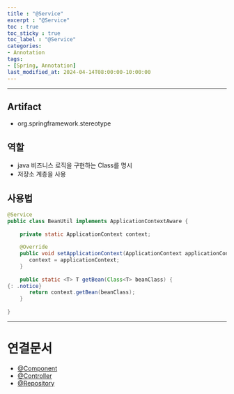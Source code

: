 ```yaml
---
title : "@Service"
excerpt : "@Service"
toc : true
toc_sticky : true
toc_label : "@Service"
categories:
- Annotation
tags:
- [Spring, Annotation]
last_modified_at: 2024-04-14T08:00:00-10:00:00
---
```

  
---
  
## Artifact
- org.springframework.stereotype
  
## 역할
- java 비즈니스 로직을 구현하는 Class를 명시
- 저장소 계층을 사용
  
## 사용법
  
```java
@Service  
public class BeanUtil implements ApplicationContextAware {  
  
    private static ApplicationContext context;  
  
    @Override  
    public void setApplicationContext(ApplicationContext applicationContext) throws BeansException {  
       context = applicationContext;  
    }  
  
    public static <T> T getBean(Class<T> beanClass) {   
{: .notice}  
       return context.getBean(beanClass);  
    }  
  
}
```

---
  
# 연결문서
- [@Component](../../annotation/annotation-@Component)
- [@Controller](../../annotation/annotation-@Controller)
- [@Repository](../../annotation/annotation-@Repository)